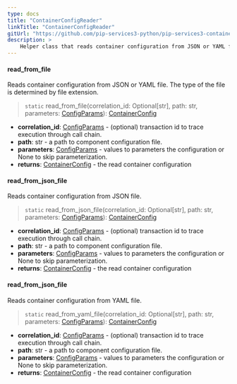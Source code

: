 ```yaml
---
type: docs
title: "ContainerConfigReader"
linkTitle: "ContainerConfigReader"
gitUrl: "https://github.com/pip-services3-python/pip-services3-container-python"
description: >
    Helper class that reads container configuration from JSON or YAML file.
---
```



#### read_from_file
Reads container configuration from JSON or YAML file.
The type of the file is determined by file extension.

> `static` read_from_file(correlation_id: Optional[str], path: str, parameters: [ConfigParams](../../../commons/config/config_params)): [ContainerConfig](../container_config)

- **correlation_id**: [ConfigParams](../../../commons/config/config_params) - (optional) transaction id to trace execution through call chain.
- **path**: str - a path to component configuration file.
- **parameters**: [ConfigParams](../../../commons/config/config_params) - values to parameters the configuration or None to skip parameterization.
- **returns**: [ContainerConfig](../container_config) - the read container configuration


#### read_from_json_file
Reads container configuration from JSON file.

> `static` read_from_json_file(correlation_id: Optional[str], path: str, parameters: [ConfigParams](../../../commons/config/config_params)): [ContainerConfig](../container_config)

- **correlation_id**: [ConfigParams](../../../commons/config/config_params) - (optional) transaction id to trace execution through call chain.
- **path**: str - a path to component configuration file.
- **parameters**: [ConfigParams](../../../commons/config/config_params) - values to parameters the configuration or None to skip parameterization.
- **returns**: [ContainerConfig](../container_config) - the read container configuration


#### read_from_json_file
Reads container configuration from YAML file.

> `static` read_from_yaml_file(correlation_id: Optional[str], path: str, parameters: [ConfigParams](../../../commons/config/config_params)): [ContainerConfig](../container_config)

- **correlation_id**: [ConfigParams](../../../commons/config/config_params) - (optional) transaction id to trace execution through call chain.
- **path**: str - a path to component configuration file.
- **parameters**: [ConfigParams](../../../commons/config/config_params) - values to parameters the configuration or None to skip parameterization.
- **returns**: [ContainerConfig](../container_config) - the read container configuration
